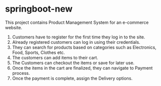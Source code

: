 # springboot-new
This project contains Product Management System for an e-commerce website.
1. Customers have to register for the first time they log in to the site.
2. Already registered customers can log in using their credentials.
3. They can search for products based on categories such as Electronics, Food, Sports, Clothes etc.
4. The customers can add items to their cart.
5. The Customers can checkout the items or save for later use.
6. Once the items in the cart are finalized, they can navigate to Payment process.
7. Once the payment is complete, assign the Delivery options.
